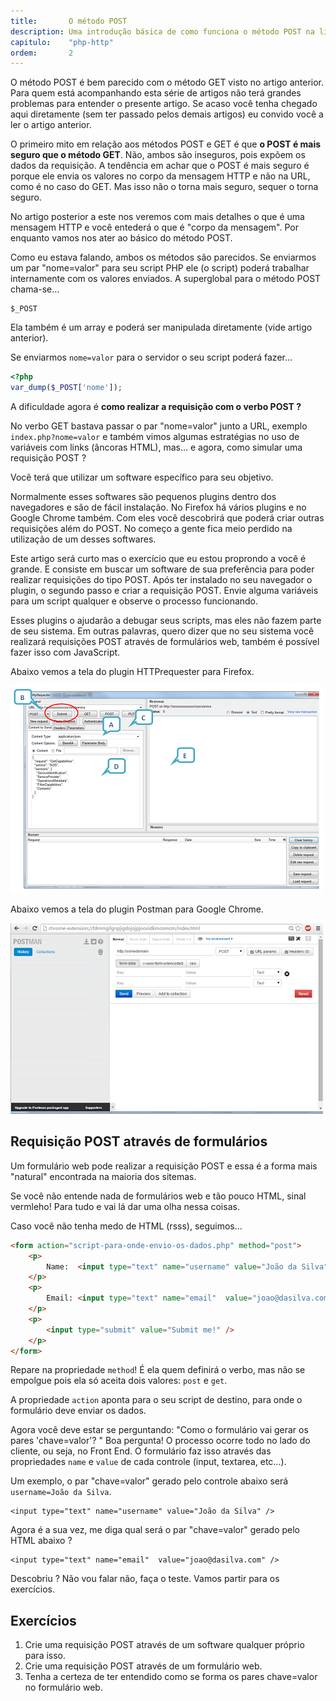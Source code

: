 ```yaml
---
title:       O método POST
description: Uma introdução básica de como funciona o método POST na linguagem PHP
capitulo:    "php-http"
ordem:       2
---
```


O método POST é bem parecido com o método GET visto no artigo anterior. Para quem está acompanhando esta série de artigos
não terá grandes problemas para entender o presente artigo. Se acaso você tenha chegado aqui diretamente (sem ter passado
pelos demais artigos) eu convido você a ler o artigo anterior.

O primeiro mito em relação aos métodos POST e GET é que __o POST é mais seguro que o método GET__. Não, ambos são 
inseguros, pois expõem os dados da requisição. A tendência em achar que o POST é mais seguro é porque ele envia os valores
no corpo da mensagem HTTP e não na URL, como é no caso do GET. Mas isso não o torna mais seguro, sequer o torna seguro.

No artigo posterior a este nos veremos com mais detalhes o que é uma mensagem HTTP e você entederá o que é "corpo da 
mensagem". Por enquanto vamos nos ater ao básico do método POST. 

Como eu estava falando, ambos os métodos são parecidos. Se enviarmos um par "nome=valor" para seu script PHP ele (o
script) poderá trabalhar internamente com os valores enviados. A superglobal para o método POST chama-se...

    $_POST

Ela também é um array e poderá ser manipulada diretamente (vide artigo anterior).

Se enviarmos `nome=valor` para o servidor o seu script poderá fazer...

```php
<?php
var_dump($_POST['nome']);
```

A dificuldade agora é __como realizar a requisição com o verbo POST ?__

No verbo GET bastava passar o par "nome=valor" junto a URL, exemplo `index.php?nome=valor` e também vimos algumas 
estratégias no uso de variáveis com links (âncoras HTML), mas... e agora, como  simular uma requisição POST ?

Você terá que utilizar um software específico para seu objetivo.

Normalmente esses softwares são pequenos plugins dentro dos navegadores e são de fácil instalação. No Firefox há vários
plugins e no Google Chrome também. Com eles você descobrirá que poderá criar outras requisições além do POST. No começo
a gente fica meio perdido na utilização de um desses softwares.

Este artigo será curto mas o exercício que eu estou proprondo a você é grande. E consiste em buscar um software de sua
preferência para poder realizar requisições do tipo POST. Após ter instalado no seu navegador o plugin, o segundo passo
e criar a requisição POST. Envie alguma variáveis para um script qualquer e observe o processo funcionando.

Esses plugins o ajudarão a debugar seus scripts, mas eles não fazem parte de seu sistema. Em outras palavras, quero dizer
que no seu sistema você realizará requisições POST através de formulários web, também é possível fazer isso com JavaScript.

Abaixo vemos a tela do plugin HTTPrequester para Firefox.

![](httprequester.PNG)

Abaixo vemos a tela do plugin Postman para Google Chrome.

![](postman.PNG)


## Requisição POST através de formulários

Um formulário web pode realizar a requisição POST e essa é a forma mais "natural" encontrada na maioria dos sitemas.

Se você não entende nada de formulários web e tão pouco HTML, sinal vermleho! Para tudo e vai lá dar uma olha nessa coisas.

Caso você não tenha medo de HTML (rsss), seguimos...

```html
<form action="script-para-onde-envio-os-dados.php" method="post">
    <p>
        Name:  <input type="text" name="username" value="João da Silva" />
    </p>
    <p>
        Email: <input type="text" name="email"  value="joao@dasilva.com" />
    </p>
    <p>
        <input type="submit" value="Submit me!" />
    </p>
</form>
```

Repare na propriedade `method`! É ela quem definirá o verbo, mas não se empolgue pois ela só aceita dois valores: `post` e `get`.

A propriedade `action` aponta para o seu script de destino, para onde o formulário deve enviar os dados.

Agora você deve estar se perguntando: "Como o formulário vai gerar os pares 'chave=valor'? " Boa pergunta! O processo 
ocorre todo no lado do cliente, ou seja, no Front End. O formulário faz isso através das propriedades `name` e `value` 
de cada controle (input, textarea, etc...).

Um exemplo, o par "chave=valor" gerado pelo controle abaixo será `username=João da Silva`.

    <input type="text" name="username" value="João da Silva" />

Agora é a sua vez, me diga qual será o par "chave=valor" gerado pelo HTML abaixo ?

    <input type="text" name="email"  value="joao@dasilva.com" />

Descobriu ? Não vou falar não, faça o teste. Vamos partir para os exercícios.


## Exercícios

1. Crie uma requisição POST através de um software qualquer próprio para isso.
2. Crie uma requisição POST através de um formulário web.
3. Tenha a certeza de ter entendido como se forma os pares chave=valor no formulário web.
